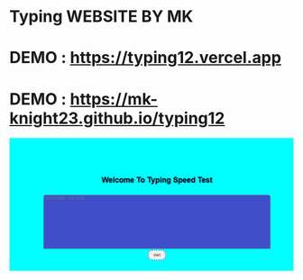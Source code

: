 # Typing WEBSITE BY MK

# DEMO : https://typing12.vercel.app

# DEMO : https://mk-knight23.github.io/typing12
![Screenshot](typing1-ss.png)
